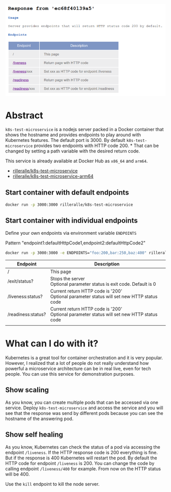 ![image](image.png)

# Abstract
`k8s-test-microservice` is a nodejs server
packed in a Docker container that shows the hostname and provides endpoints
to play around with Kubernetes features. The default port is 3000.
By default `k8s-test-microservice` provides two endpoints with HTTP code 200.
*
That can be changed by setting a path variable with the desired return code.

This service is already available at Docker Hub as `x86_64` and `arm64`.
* [rilleralle/k8s-test-microservice](https://hub.docker.com/r/rilleralle/k8s-test-microservice/)
* [rilleralle/k8s-test-microservice-arm64](https://hub.docker.com/r/rilleralle/k8s-test-microservice-arm64/)

## Start container with default endpoints
```bash
docker run -p 3000:3000 rilleralle/k8s-test-microservice
```

## Start container with individual endpoints
Define your own endpoints via environment variable `ENDPOINTS`

Pattern "endpoint1:defaultHttpCode1,endpoint2:defaultHttpCode2"
```bash
docker run -p 3000:3000 -e ENDPOINTS="foo:200,bar:250,baz:400" rilleralle/k8s-test-microservice
```

| Endpoint           | Description                                                                               |
|--------------------|-------------------------------------------------------------------------------------------|
| /                  | This page                                                                                 |
| /exit/status?      | Stops the server<br>Optional parameter status is exit code. Default is 0                     |
| /liveness:status?  | Current return HTTP code is '200'<br>Optional parameter status will set new HTTP status code |
| /readiness:status? | Current return HTTP code is '200'<br>Optional parameter status will set new HTTP status code |
|                    |                                                                                           |

# What can I do with it?
Kubernetes is a great tool for container orchestration and it is very popular.
However, I realized that a lot of people do not really understand how
powerful a microservice architecture can be in real live, even for tech people.
You can use this service for demonstration purposes.

## Show scaling
As you know, you can create multiple pods that can be accessed via one service.
Deploy `k8s-test-microservice` and access the service and you will see
that the response was send by different pods because you can see the hostname
of the answering pod.

## Show self healing
As you know, Kubernetes can check the status of a pod via accessing
the endpoint `/liveness`. If the HTTP response code is 200 everything
is fine. But if the response is 400 Kubernetes will restart the pod.
By default the HTTP code for endpoint `/liveness` is 200. You can change
the code by calling endpoint `/liveness/400` for example. From now on
the HTTP status will be 400.

Use the `kill` endpoint to kill the node server.
